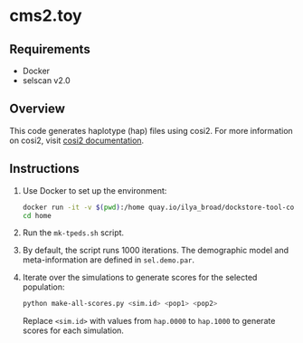 # cms2.toy

## Requirements
- Docker
- selscan v2.0

## Overview
This code generates haplotype (hap) files using cosi2. For more information on cosi2, visit [cosi2 documentation](https://software.broadinstitute.org/mpg/cosi2/cosidoc.html).

## Instructions

1. Use Docker to set up the environment:
    ```sh
    docker run -it -v $(pwd):/home quay.io/ilya_broad/dockstore-tool-cosi2 /bin/bash
    cd home
    ```
 
2. Run the `mk-tpeds.sh` script.

3. By default, the script runs 1000 iterations. The demographic model and meta-information are defined in `sel.demo.par`.

4. Iterate over the simulations to generate scores for the selected population:
    ```sh
    python make-all-scores.py <sim.id> <pop1> <pop2>
    ```
    Replace `<sim.id>` with values from `hap.0000` to `hap.1000` to generate scores for each simulation.
